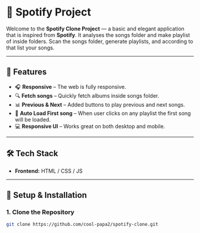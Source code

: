# 🎵 Spotify Project

Welcome to the **Spotify Clone Project** — a basic and elegant application that is inspired from **Spotify**. It analyses the songs folder and make playlist of inside folders. Scan the songs folder, generate playlists, and according to that list your songs.


---

## 🚀 Features

- 🎧 **Responsive** – The web is fully responsive.
- 🔍 **Fetch songs** – Quickly fetch albums inside songs folder.
- 📊 **Previous & Next** – Added buttons to play previous and next songs.
- 🎲 **Auto Load First song** – When user clicks on any playlist the first song will be loaded.
- 💻 **Responsive UI** – Works great on both desktop and mobile.

---

## 🛠️ Tech Stack

- **Frontend:** HTML / CSS / JS

---

## 🔧 Setup & Installation

### 1. Clone the Repository

```bash
git clone https://github.com/cool-papa2/spotify-clone.git
